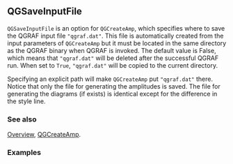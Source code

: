 ## QGSaveInputFile

`QGSaveInputFile` is an option for `QGCreateAmp`, which specifies where to save the QGRAF input file `"qgraf.dat"`. This file is automatically created from the input parameters of `QGCreateAmp` but it must be located in the same directory as the QGRAF binary when QGRAF is invoked. The default value is False, which means that `"qgraf.dat"` will be deleted after the successful QGRAF run. When set to `True`, `"qgraf.dat"` will be copied to the current directory.

Specifying an explicit path will make `QGCreateAmp` put `"qgraf.dat"` there. Notice that only the file for generating the amplitudes is saved. The file for generating the diagrams (if exists) is identical except for the difference in the style line.

### See also

[Overview](Extra/FeynHelpers.md), [QGCreateAmp](QGCreateAmp.md).

### Examples